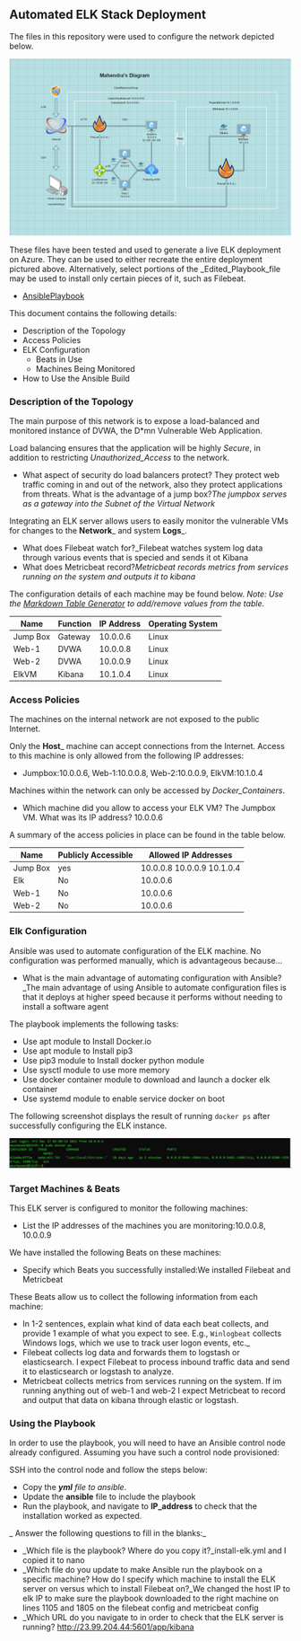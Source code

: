 ## Automated ELK Stack Deployment

The files in this repository were used to configure the network depicted below.

![Project1Diagram](https://github.com/MahendraG7/Project-1/blob/main/Diagrams/ProjectDiagram.jpg.PNG)

These files have been tested and used to generate a live ELK deployment on Azure. They can be used to either recreate the entire deployment pictured above. Alternatively, select portions of the _Edited_Playbook_file may be used to install only certain pieces of it, such as Filebeat.

  - [AnsiblePlaybook](https://github.com/MahendraG7/Project-1/tree/main/Ansible) 

This document contains the following details:
- Description of the Topology
- Access Policies
- ELK Configuration
  - Beats in Use
  - Machines Being Monitored
- How to Use the Ansible Build


### Description of the Topology

The main purpose of this network is to expose a load-balanced and monitored instance of DVWA, the D*mn Vulnerable Web Application.

Load balancing ensures that the application will be highly _Secure_, in addition to restricting _Unauthorized_Access_ to the network.
- What aspect of security do load balancers protect? They protect web traffic coming in and out of the network, also they protect applications from threats. What is the advantage of a jump box?_The jumpbox serves as a gateway into the Subnet of the Virtual Network_

Integrating an ELK server allows users to easily monitor the vulnerable VMs for changes to the __Network___ and system __Logs___.
- What does Filebeat watch for?_Filebeat watches system log data through various events that is specied and sends it ot Kibana
- What does Metricbeat record?_Metricbeat records metrics from services running on the system and outputs it to kibana_

The configuration details of each machine may be found below.
_Note: Use the [Markdown Table Generator](http://www.tablesgenerator.com/markdown_tables) to add/remove values from the table_.

| Name     | Function | IP Address | Operating System |
|----------|----------|------------|------------------|
| Jump Box | Gateway  | 10.0.0.6   | Linux            |
| Web-1    |  DVWA    | 10.0.0.8   | Linux            |
| Web-2    |  DVWA    | 10.0.0.9   | Linux            |
| ElkVM    | Kibana   | 10.1.0.4   | Linux            |

### Access Policies

The machines on the internal network are not exposed to the public Internet. 

Only the __Host___ machine can accept connections from the Internet. Access to this machine is only allowed from the following IP addresses:
- Jumpbox:10.0.0.6, Web-1:10.0.0.8, Web-2:10.0.0.9, ElkVM:10.1.0.4

Machines within the network can only be accessed by _Docker_Containers_.
-  Which machine did you allow to access your ELK VM? The Jumpbox VM. What was its IP address? 10.0.0.6

A summary of the access policies in place can be found in the table below.

| Name     | Publicly Accessible | Allowed IP Addresses       |
|----------|---------------------|----------------------------|
| Jump Box |    yes              | 10.0.0.8 10.0.0.9 10.1.0.4 |
|  Elk     |     No              | 10.0.0.6                   |
| Web-1    |     No              | 10.0.0.6                   |
| Web-2    |    No               | 10.0.0.6                   |

### Elk Configuration

Ansible was used to automate configuration of the ELK machine. No configuration was performed manually, which is advantageous because...
- What is the main advantage of automating configuration with Ansible?_The main advantage of using Ansible to automate configuration files is that it deploys at higher speed because it performs without needing to install a software agent 

The playbook implements the following tasks:
-  Use apt module to Install Docker.io
-  Use apt module to Install pip3
-  Use pip3 module to Install docker python module
-  Use sysctl module to use more memory
-  Use docker container module to download and launch a docker elk container
-  Use systemd module to enable service docker on boot

The following screenshot displays the result of running `docker ps` after successfully configuring the ELK instance.

![Docker ps output](https://raw.githubusercontent.com/MahendraG7/Project-1/main/Docker%20ps%20Output.JPG)
### Target Machines & Beats
This ELK server is configured to monitor the following machines:
-  List the IP addresses of the machines you are monitoring:10.0.0.8, 10.0.0.9

We have installed the following Beats on these machines:
-  Specify which Beats you successfully installed:We installed Filebeat and Metricbeat

These Beats allow us to collect the following information from each machine:
-  In 1-2 sentences, explain what kind of data each beat collects, and provide 1 example of what you expect to see. E.g., `Winlogbeat` collects Windows logs, which we use to track user logon events, etc._
-  Filebeat collects log data and forwards them to logstash or elasticsearch. I expect Filebeat to process inbound traffic data and send it to elasticsearch or logstash to analyze.
-  Metricbeat collects metrics from services running on the system. If im running anything out of web-1 and web-2 I expect Metricbeat to record and output that data on kibana through elastic or logstash.
### Using the Playbook
In order to use the playbook, you will need to have an Ansible control node already configured. Assuming you have such a control node provisioned: 

SSH into the control node and follow the steps below:
- Copy the ___yml__ file to _ansible__.
- Update the __ansible__ file to include the playbook
- Run the playbook, and navigate to __IP_address__ to check that the installation worked as expected.

_  Answer the following questions to fill in the blanks:_
- _Which file is the playbook? Where do you copy it?_install-elk.yml and I copied it to nano
- _Which file do you update to make Ansible run the playbook on a specific machine? How do I specify which machine to install the ELK server on versus which to install Filebeat on?_We changed the host IP to elk IP to make sure the playbook downloaded to the right machine on lines 1105 and 1805 on the filebeat config and metricbeat config
- _Which URL do you navigate to in order to check that the ELK server is running? http://23.99.204.44:5601/app/kibana